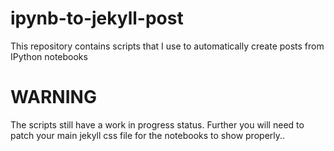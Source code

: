 # ipynb-to-jekyll-post

This repository contains scripts that I use to automatically create posts from IPython notebooks 

# WARNING

The scripts still have a work in progress status.
Further you will need to patch your main jekyll css file for the notebooks to show properly..


